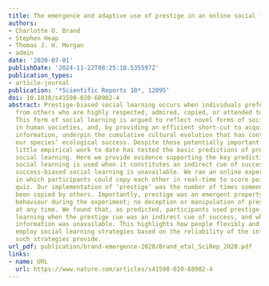 ```yaml
---
title: The emergence and adaptive use of prestige in an online social learning task
authors:
- Charlotte O. Brand
- Stephen Heap
- Thomas J. H. Morgan
- admin
date: '2020-07-01'
publishDate: '2024-11-22T08:25:18.535597Z'
publication_types:
- article-journal
publication: '*Scientific Reports 10*, 12095'
doi: 10.1038/s41598-020-68982-4
abstract: Prestige-biased social learning occurs when individuals preferentially learn
  from others who are highly respected, admired, copied, or attended to in their group.
  This form of social learning is argued to reflect novel forms of social hierarchy
  in human societies, and, by providing an efficient short-cut to acquiring adaptive
  information, underpin the cumulative cultural evolution that has contributed to
  our species’ ecological success. Despite these potentially important consequences,
  little empirical work to date has tested the basic predictions of prestige-biased
  social learning. Here we provide evidence supporting the key predictions that prestige-biased
  social learning is used when it constitutes an indirect cue of success, and when
  success-biased social learning is unavailable. We ran an online experiment (n = 269)
  in which participants could copy each other in real-time to score points on a general-knowledge
  quiz. Our implementation of ‘prestige’ was the number of times someone had previously
  been copied by others. Importantly, prestige was an emergent property of participants’
  behaviour during the experiment; no deception or manipulation of prestige was employed
  at any time. We found that, as predicted, participants used prestige-biased social
  learning when the prestige cue was an indirect cue of success, and when direct success
  information was unavailable. This highlights how people flexibly and adaptively
  employ social learning strategies based on the reliability of the information that
  such strategies provide.
url_pdf: publication/brand-emergence-2020/Brand_etal_SciRep_2020.pdf
links:
- name: URL
  url: https://www.nature.com/articles/s41598-020-68982-4
---
```

